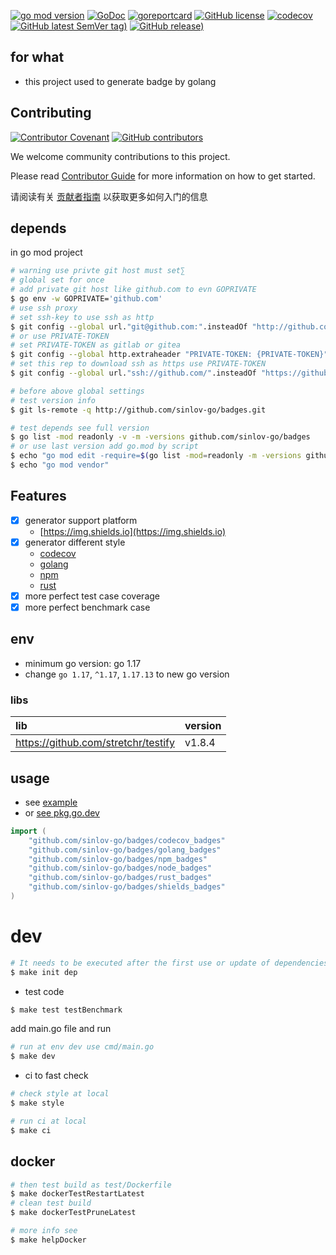 [![go mod version](https://img.shields.io/github/go-mod/go-version/sinlov-go/badges?label=go.mod)](https://github.com/sinlov-go/badges)
[![GoDoc](https://godoc.org/github.com/sinlov-go/badges?status.png)](https://godoc.org/github.com/sinlov-go/badges)
[![goreportcard](https://goreportcard.com/badge/github.com/sinlov-go/badges)](https://goreportcard.com/report/github.com/sinlov-go/badges)
[![GitHub license](https://img.shields.io/github/license/sinlov-go/badges)](https://github.com/sinlov-go/badges)
[![codecov](https://codecov.io/gh/sinlov-go/badges/branch/main/graph/badge.svg)](https://codecov.io/gh/sinlov-go/badges)
[![GitHub latest SemVer tag)](https://img.shields.io/github/v/tag/sinlov-go/badges)](https://github.com/sinlov-go/badges/tags)
[![GitHub release)](https://img.shields.io/github/v/release/sinlov-go/badges)](https://github.com/sinlov-go/badges/releases)

## for what

- this project used to generate badge by golang

## Contributing

[![Contributor Covenant](https://img.shields.io/badge/contributor%20covenant-v1.4-ff69b4.svg)](.github/CONTRIBUTING_DOC/CODE_OF_CONDUCT.md)
[![GitHub contributors](https://img.shields.io/github/contributors/sinlov-go/badges)](https://github.com/sinlov-go/badges/graphs/contributors)

We welcome community contributions to this project.

Please read [Contributor Guide](.github/CONTRIBUTING_DOC/CONTRIBUTING.md) for more information on how to get started.

请阅读有关 [贡献者指南](.github/CONTRIBUTING_DOC/zh-CN/CONTRIBUTING.md) 以获取更多如何入门的信息

## depends

in go mod project

```bash
# warning use privte git host must set∑
# global set for once
# add private git host like github.com to evn GOPRIVATE
$ go env -w GOPRIVATE='github.com'
# use ssh proxy
# set ssh-key to use ssh as http
$ git config --global url."git@github.com:".insteadOf "http://github.com/"
# or use PRIVATE-TOKEN
# set PRIVATE-TOKEN as gitlab or gitea
$ git config --global http.extraheader "PRIVATE-TOKEN: {PRIVATE-TOKEN}"
# set this rep to download ssh as https use PRIVATE-TOKEN
$ git config --global url."ssh://github.com/".insteadOf "https://github.com/"

# before above global settings
# test version info
$ git ls-remote -q http://github.com/sinlov-go/badges.git

# test depends see full version
$ go list -mod readonly -v -m -versions github.com/sinlov-go/badges
# or use last version add go.mod by script
$ echo "go mod edit -require=$(go list -mod=readonly -m -versions github.com/sinlov-go/badges | awk '{print $1 "@" $NF}')"
$ echo "go mod vendor"
```

## Features

- [X] generator support platform
  - [https://img.shields.io](https://img.shields.io)
- [X] generator different style
  - [codecov](https://codecov.io)
  - [golang](https://golang.org)
  - [npm](https://www.npmjs.com)
  - [rust](https://www.rust-lang.org)
- [x] more perfect test case coverage
- [x] more perfect benchmark case

## env

- minimum go version: go 1.17
- change `go 1.17`, `^1.17`, `1.17.13` to new go version

### libs

| lib                                 | version |
|:------------------------------------|:--------|
| https://github.com/stretchr/testify | v1.8.4  |

## usage

- see [example](https://github.com/sinlov-go/badges/tree/main/example)
- or [see pkg.go.dev](https://pkg.go.dev/github.com/sinlov-go/badges)

```go
import (
    "github.com/sinlov-go/badges/codecov_badges"
    "github.com/sinlov-go/badges/golang_badges"
    "github.com/sinlov-go/badges/npm_badges"
    "github.com/sinlov-go/badges/node_badges"
    "github.com/sinlov-go/badges/rust_badges"
    "github.com/sinlov-go/badges/shields_badges"
)
```

# dev

```bash
# It needs to be executed after the first use or update of dependencies.
$ make init dep
```

- test code

```bash
$ make test testBenchmark
```

add main.go file and run

```bash
# run at env dev use cmd/main.go
$ make dev
```

- ci to fast check

```bash
# check style at local
$ make style

# run ci at local
$ make ci
```

## docker

```bash
# then test build as test/Dockerfile
$ make dockerTestRestartLatest
# clean test build
$ make dockerTestPruneLatest

# more info see
$ make helpDocker
```
